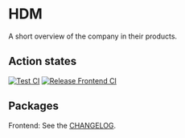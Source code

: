 # HDM

A short overview of the company in their products.

## Action states

[![Test CI](https://img.shields.io/github/workflow/status/100herz/hdm/Test%20CI?label=Test%20CI&logo=github&style=flat-square)](https://github.com/100herz/hdm)
[![Release Frontend CI](https://img.shields.io/github/workflow/status/100herz/hdm/Release%20Frontend%20CI?label=Release%20Frontend%20CI&logo=github&style=flat-square)](https://github.com/100herz/hdm)

## Packages

Frontend: See the [CHANGELOG](https://github.com/100herz/hdm/blob/develop/packages/frontend/CHANGELOG.md).
